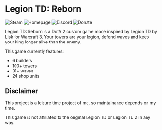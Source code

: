 # Legion TD: Reborn
![Steam](https://img.shields.io/badge/Steam-Workshop-green.svg?logo=steam&logoColor=white&link=https://steamcommunity.com/sharedfiles/filedetails/?id=541930328)
![Homepage](https://img.shields.io/badge/n--gao.de-Homepage-green.svg?link=http://legiontd.n-gao.de)
![Discord](https://img.shields.io/badge/Discord-Server-green.svg?logo=discord&logoColor=white&link=https://discord.gg/DACzQn)
![Donate](https://img.shields.io/badge/PayPal-Donate-green.svg?logo=paypal&link=https://paypal.me/nicholasgao)

Legion TD: Reborn is a DotA 2 custom game mode inspired by Legion TD by Lisk for Warcraft 3. Your towers are your legion, defend waves and keep your king longer alive than the enemy.

This game currently features:
* 6 builders
* 100+ towers
* 31+ waves
* 24 shop units

## Disclaimer
This project is a leisure time project of me, so maintainance depends on my time.

This game is not affiliated to the original Legion TD or Legion TD 2 in any way.
